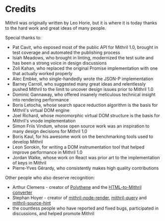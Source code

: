 # Credits

Mithril was originally written by Leo Horie, but it is where it is today thanks to the hard work and great ideas of many people.

Special thanks to:

- Pat Cavit, who exposed most of the public API for Mithril 1.0, brought in test coverage and automated the publishing process
- Isiah Meadows, who brought in linting, modernized the test suite and has been a strong voice in design discussions
- Zoli Kahan, who replaced the original Promise implementation with one that actually worked properly
- Alec Embke, who single-handedly wrote the JSON-P implementation
- Barney Carroll, who suggested many great ideas and relentlessly pushed Mithril to the limit to uncover design issues prior to Mithril 1.0
- Dominic Gannaway, who offered insanely meticulous technical insight into rendering performance
- Boris Letocha, whose search space reduction algorithm is the basis for Mithril's virtual DOM engine
- Joel Richard, whose monomorphic virtual DOM structure is the basis for Mithril's vnode implementation
- Simon Friis Vindum, whose open source work was an inspiration to many design decisions for Mithril 1.0
- Boris Kaul, for his awesome work on the benchmarking tools used to develop Mithril
- Leon Sorokin, for writing a DOM instrumentation tool that helped improve performance in Mithril 1.0
- Jordan Walke, whose work on React was prior art to the implementation of keys in Mithril
- Pierre-Yves Gérardy, who consistently makes high quality contributions

Other people who also deserve recognition:

- Arthur Clemens - creator of [Polythene](https://github.com/ArthurClemens/Polythene) and the [HTML-to-Mithril converter](http://arthurclemens.github.io/mithril-template-converter/index.html)
- Stephan Hoyer - creator of [mithril-node-render](https://github.com/StephanHoyer/mithril-node-render), [mithril-query](https://github.com/StephanHoyer/mithril-query) and [mithril-source-hint](https://github.com/StephanHoyer/mithril-source-hint)
- the countless people who have reported and fixed bugs, participated in discussions, and helped promote Mithril

